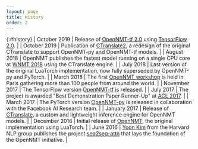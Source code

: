 ```yaml
---
layout: page
title: History
order: 2
---
```


{:#history}
| October 2019 | Release of [OpenNMT-tf 2.0](https://github.com/OpenNMT/OpenNMT-tf/releases/tag/v2.0.0) using [TensorFlow 2.0](https://blog.tensorflow.org/2019/09/tensorflow-20-is-now-available.html). |
| October 2019 | Publication of [CTranslate2](https://github.com/OpenNMT/CTranslate2), a redesign of the original CTranslate to support OpenNMT-py and OpenNMT-tf models. |
| August 2018 | OpenNMT publishes the fastest model running on a single CPU core at [WNMT 2018](https://aclweb.org/anthology/papers/W/W18/W18-2715/) using the CTranslate engine. |
| July 2018 | Last version of the original LuaTorch implementation, now fully superseded by OpenNMT-py and PyTorch. |
| March 2018 | The first [OpenNMT workshop](http://workshop-paris-2018.opennmt.net/) is held in Paris gathering more than 100 people from around the world. |
| November 2017 | The TensorFlow version [OpenNMT-tf](https://github.com/OpenNMT/OpenNMT-tf) is released. |
| July 2017 | The project is awarded "Best Demonstration Paper Runner-Up" at [ACL 2017](https://www.aclweb.org/anthology/P17-4012). |
| March 2017 | The PyTorch version [OpenNMT-py](https://github.com/OpenNMT/OpenNMT-py) is released in collaboration with the Facebook AI Research team. |
| January 2017 | Release of [CTranslate](https://github.com/OpenNMT/CTranslate), a custom and lightweight inference engine for OpenNMT models. |
| December 2016 | Initial release of [OpenNMT](https://github.com/OpenNMT/OpenNMT), the original implementation using LuaTorch. |
| June 2016 | [Yoon Kim](http://www.people.fas.harvard.edu/~yoonkim/) from the Harvard NLP group publishes the project [seq2seq-attn](https://github.com/harvardnlp/seq2seq-attn) that lays the foundation of the OpenNMT initiative. |
